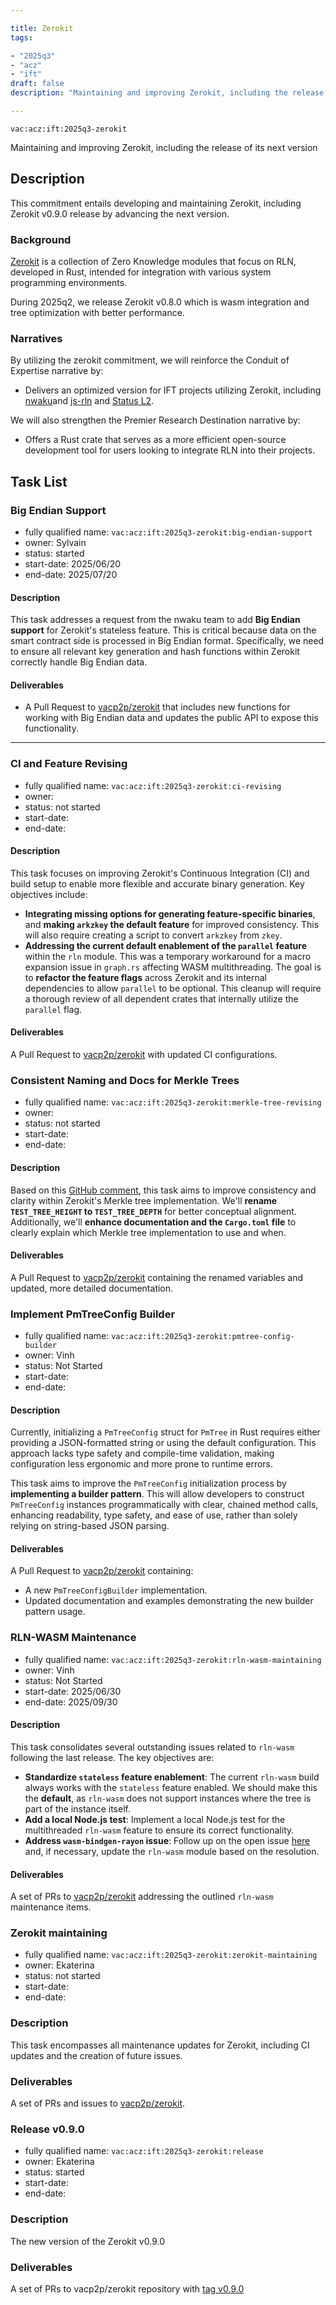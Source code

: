 ```yaml
---

title: Zerokit
tags:

- "2025q3"
- "acz"
- "ift"
draft: false
description: "Maintaining and improving Zerokit, including the release of its next version"

---
```


`vac:acz:ift:2025q3-zerokit`

Maintaining and improving Zerokit, including the release of its next version
## Description

This commitment entails developing and maintaining Zerokit, including Zerokit v0.9.0 release by advancing the next version.

### Background

[Zerokit](https://github.com/vacp2p/zerokit) is a collection of Zero Knowledge modules 
that focus on RLN, developed in Rust, intended for integration with various system programming environments.

During 2025q2, we release Zerokit v0.8.0 which is wasm integration and tree optimization with better performance. 

### Narratives

By utilizing the zerokit commitment, we will reinforce the Conduit of Expertise narrative by:

- Delivers an optimized version for IFT projects utilizing Zerokit, 
including [nwaku](https://github.com/waku-org/nwaku)and [js-rln](https://github.com/waku-org/js-rln) and [Status L2](https://docs.status.network/).

We will also strengthen the Premier Research Destination narrative by:

- Offers a Rust crate that serves as a more efficient open-source development tool for users 
looking to integrate RLN into their projects.

## Task List

### Big Endian Support

- fully qualified name: `vac:acz:ift:2025q3-zerokit:big-endian-support`
- owner: Sylvain
- status: started
- start-date: 2025/06/20
- end-date: 2025/07/20

#### Description

This task addresses a request from the nwaku team to add **Big Endian support**
for Zerokit's stateless feature.
This is critical because data on the smart contract side is processed in Big Endian format.
Specifically, we need to ensure all relevant key generation and
hash functions within Zerokit correctly handle Big Endian data.

#### Deliverables

- A Pull Request to [vacp2p/zerokit](https://github.com/vacp2p/zerokit/) that includes new functions
for working with Big Endian data and updates the public API to expose this functionality.

---

### CI and Feature Revising

- fully qualified name: `vac:acz:ift:2025q3-zerokit:ci-revising`
- owner:
- status: not started
- start-date:
- end-date:

#### Description

This task focuses on improving Zerokit's Continuous Integration (CI) 
and build setup to enable more flexible and accurate binary generation. Key objectives include:

- **Integrating missing options for generating feature-specific binaries**,
and **making `arkzkey` the default feature** for improved consistency.
This will also require creating a script to convert `arkzkey` from `zkey`.
- **Addressing the current default enablement of the `parallel` feature** within the `rln` module.
This was a temporary workaround for a macro expansion issue in `graph.rs` affecting WASM multithreading.
The goal is to **refactor the feature flags** across Zerokit
and its internal dependencies to allow `parallel` to be optional.
This cleanup will require a thorough review of all dependent crates
that internally utilize the `parallel` flag.

#### Deliverables

A Pull Request to [vacp2p/zerokit](https://github.com/vacp2p/zerokit/) with updated CI configurations.

### Consistent Naming and Docs for Merkle Trees

- fully qualified name: `vac:acz:ift:2025q3-zerokit:merkle-tree-revising`
- owner: 
- status: not started
- start-date:
- end-date:

#### Description

Based on this [GitHub comment](https://github.com/vacp2p/zerokit/pull/306),
this task aims to improve consistency and clarity within Zerokit's Merkle tree implementation.
We'll **rename `TEST_TREE_HEIGHT` to `TEST_TREE_DEPTH`** for better conceptual alignment.
Additionally, we'll **enhance documentation and the `Cargo.toml` file**
to clearly explain which Merkle tree implementation to use and when.

#### Deliverables

A Pull Request to [vacp2p/zerokit](https://github.com/vacp2p/zerokit/) containing 
the renamed variables and updated, more detailed documentation.

### Implement PmTreeConfig Builder

- fully qualified name: `vac:acz:ift:2025q3-zerokit:pmtree-config-builder`
- owner: Vinh
- status: Not Started
- start-date:
- end-date:

#### Description

Currently, initializing a `PmTreeConfig` struct for `PmTree` in Rust requires either
providing a JSON-formatted string or using the default configuration.
This approach lacks type safety and compile-time validation,
making configuration less ergonomic and more prone to runtime errors.

This task aims to improve the `PmTreeConfig` initialization process by **implementing a builder pattern**.
This will allow developers to construct `PmTreeConfig` instances programmatically with clear,
chained method calls, enhancing readability, type safety, and ease of use,
rather than solely relying on string-based JSON parsing.

#### Deliverables

A Pull Request to [vacp2p/zerokit](https://github.com/vacp2p/zerokit/) containing:

- A new `PmTreeConfigBuilder` implementation.
- Updated documentation and examples demonstrating the new builder pattern usage.

### RLN-WASM Maintenance

- fully qualified name: `vac:acz:ift:2025q3-zerokit:rln-wasm-maintaining`
- owner: Vinh
- status: Not Started
- start-date: 2025/06/30
- end-date: 2025/09/30

#### Description

This task consolidates several outstanding issues related to `rln-wasm` following the last release.
The key objectives are:

- **Standardize `stateless` feature enablement**: 
The current `rln-wasm` build always works with the `stateless` feature enabled.
We should make this the **default**, as `rln-wasm` does not support instances 
where the tree is part of the instance itself.
- **Add a local Node.js test**:
Implement a local Node.js test for the multithreaded `rln-wasm` feature to ensure its correct functionality.
- **Address `wasm-bindgen-rayon` issue**:
Follow up on the open issue [here](https://github.com/RReverser/wasm-bindgen-rayon/issues/26) and,
if necessary, update the `rln-wasm` module based on the resolution.

#### Deliverables

A set of PRs to [vacp2p/zerokit](https://github.com/vacp2p/zerokit/) addressing the outlined `rln-wasm` maintenance items.

### Zerokit maintaining

- fully qualified name: `vac:acz:ift:2025q3-zerokit:zerokit-maintaining`
- owner: Ekaterina
- status: not started
- start-date:
- end-date:

### Description

This task encompasses all maintenance updates for Zerokit, including CI updates and the creation of future issues.

### Deliverables

A set of PRs and issues to [vacp2p/zerokit](https://github.com/vacp2p/zerokit/).

### Release v0.9.0

- fully qualified name: `vac:acz:ift:2025q3-zerokit:release`
- owner: Ekaterina
- status: started
- start-date:
- end-date:

### Description

The new version of the Zerokit v0.9.0

### Deliverables

A set of PRs to vacp2p/zerokit repository with [tag v0.9.0](https://github.com/vacp2p/zerokit/releases/tag/v0.9.0)